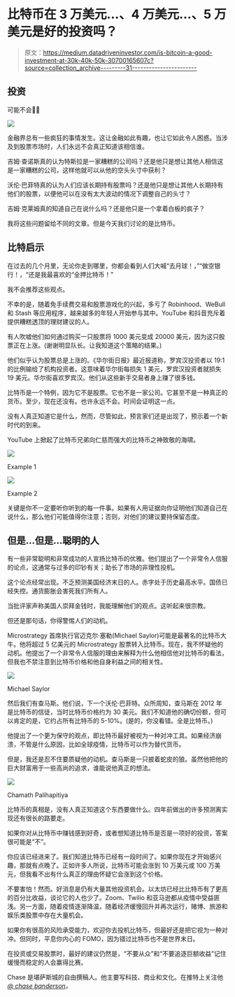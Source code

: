 # 比特币在 3 万美元…、4 万美元…、5 万美元是好的投资吗？

> 原文：<https://medium.datadriveninvestor.com/is-bitcoin-a-good-investment-at-30k-40k-50k-30700165607c?source=collection_archive---------31----------------------->

## 投资

可能不会🤷‍♂️

![](img/9630d0a058a6f36bae9677ea5d60be9c.png)

金融界总有一些疯狂的事情发生。这让金融如此有趣，也让它如此令人困惑。当涉及到股票市场时，人们永远不会真正知道该相信谁。

吉姆·查诺斯真的认为特斯拉是一家糟糕的公司吗？还是他只是想让其他人相信这是一家糟糕的公司，这样他就可以从他的空头头寸中获利？

沃伦·巴菲特真的认为人们应该长期持有股票吗？还是他只是想让其他人长期持有他们的股票，以便他可以在没有太大波动的情况下调整自己的头寸？

吉姆·克莱姆真的知道自己在说什么吗？还是他只是一个拿着白板的疯子？

我将这些问题留给不同的文章。但是今天我们讨论的是比特币。

## 比特启示

在过去的几个月里，无论你走到哪里，你都会看到人们大喊“去月球！，”“做空银行！，“还是我最喜欢的“全押比特币！”

我不会推荐这些观点。

不幸的是，随着免手续费交易和股票游戏化的兴起，多亏了 Robinhood、WeBull 和 Stash 等应用程序，越来越多的年轻人开始参与其中。YouTube 和抖音充斥着提供糟糕透顶的理财建议的人。

有人吹嘘他们如何通过购买一只股票将 1000 美元变成 20000 美元，因为这只股票正在上涨。(谢谢明显队长。让我知道这个策略的结果。)

他们似乎认为股票总是上涨的。《华尔街日报》最近报道称，罗宾汉投资者以 19:1 的比例输给了机构投资者。这意味着华尔街每损失 1 美元，罗宾汉投资者就损失 19 美元。华尔街喜欢罗宾汉。他们从这些新手交易者身上赚了很多钱。

比特币是一个特例，因为它不是股票。它也不是一家公司。它甚至不是一种真正的货币。至少，现在还没有。也许永远不会。时间会证明这一点。

没有人真正知道它是什么，然而，尽管如此，预言家们还是出现了，预示着一个新时代的到来。

YouTube 上掀起了比特币兄弟向仁慈而强大的比特币之神致敬的海啸。

![](img/3327c24e6b19f28d6c3390c71be9f19b.png)

Example 1

![](img/de6eb54c254b2713a12090f724b2145d.png)

Example 2

关键是你不一定要听你听到的每一件事。如果有人用证据向你证明他们知道自己在说什么，那么他们可能值得你注意；否则，对他们的建议要持保留态度。

## 但是…但是…聪明的人

有一些非常聪明和非常成功的人宣扬比特币的优雅。他们提出了一个非常令人信服的论点，这通常与过多的印钞有关；助长了市场的非理性投机。

这个论点经常出现。不乏预测美国经济末日的人。赤字处于历史最高水平。国债已经失控。通货膨胀会害死我们所有人。

当批评家声称美国人崇拜金钱时，我能理解他们的观点。这听起来很宗教。

但还是那句话，你得警惕人们的动机。

Microstrategy 首席执行官迈克尔·塞勒(Michael Saylor)可能是最著名的比特币大牛。他将超过 5 亿美元的 Microstrategy 股票转入比特币。现在，我不怀疑他的动机。他提出了一个非常令人信服的理由来解释为什么他相信他对比特币的看法，但我也不禁注意到比特币价格和他自身利益之间的相关性。

![](img/69fcb05fc988eba5d9d64690307ec05c.png)

Michael Saylor

然后我们有查马斯。他们说，下一个沃伦·巴菲特。众所周知，查马斯在 2012 年是比特币的信徒，当时比特币价格约为 30 美元。我们不知道他的确切份额，但可以肯定的是，它约占所有比特币的 5-10%。(是的，你没看错。全是比特币。)

他提出了一个更为保守的观点，即比特币最好被视为一种对冲工具。如果经济崩溃，不管是什么原因，比如全球疫情，比特币可以作为替代货币。

但是，我还是忍不住要质疑他的动机。查马斯是一只披着蛇皮的狼。虽然他把他的巨大财富用于一些高尚的追求，谁能说他真正的想法。

![](img/d3e95013f09d9374ea9d4e5209bed5ff.png)

Chamath Palihapitiya

比特币的真相是，没有人真正知道这个东西要做什么。四年前做出的许多预测离实现还有很长的路要走。

如果你对从比特币中赚钱感到好奇，或者想知道比特币是否是一项好的投资，答案很可能是“不”。

你应该已经进来了。我们知道比特币已经有一段时间了。如果你现在才开始感兴趣，那就有点晚了。正如许多人所说，比特币可能会涨到 10 万美元或 100 万美元，但我看不出有什么真正的理由怀疑它会涨到这个价格。

不要害怕！然而。好消息是仍有大量其他投资机会。以太坊已经比比特币有了更高的百分比收益，谈论它的人也少了。Zoom、Twilio 和亚马逊都从疫情中受益匪浅。另一方面，随着疫情逐渐降温，随着经济缓慢回升并再次运行，赌博、旅游和娱乐类股票中存在大量机会。

如果你有很高的风险承受能力，欢迎你去投机比特币，但最好还是把它视为一种对冲。但同时，平息你内心的 FOMO，因为错过比特币也不是世界末日。

在投资或交易股票时，最好的建议仍然是，“不要从众”和“不要追逐巨额收益”记住缓慢而稳定的人会赢得比赛。

Chase 是堪萨斯城的自由撰稿人。他主要写科技、商业和文化。在推特上关注他[*@ chase banderson*](https://twitter.com/chasebanderson)*。*